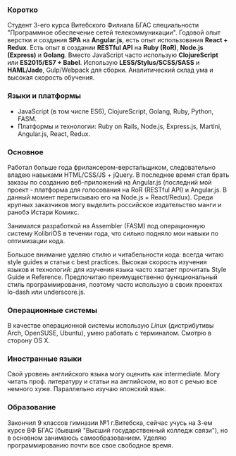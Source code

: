 ### Коротко ###
Студент 3-его курса Витебского Филиала БГАС специальности "Программное обеспечение сетей телекоммуникации". Годовой опыт верстки и создания **SPA** на **Angular.js**, есть опыт использования **React + Redux**. Есть опыт в создании **RESTful API** на **Ruby (RoR)**, **Node.js (Express)** и **Golang**. Вместо JavaScript часто использую **ClojureScript** или **ES2015/ES7 + Babel**. Использую **LESS/Stylus/SCSS/SASS** и **HAML/Jade**, Gulp/Webpack для сборки. Аналитический склад ума и высокая скорость обучения.

### Языки и платформы ###
* JavaScript (в том числе ES6), ClojureScript, Golang, Ruby, Python, FASM.
* Платформы и технологии: Ruby on Rails, Node.js, Express.js, Martini, Angular.js, React, Redux.

### Основное ###
Работал больше года фрилансером-верстальщиком, следовательно владею навыками HTML/CSS/JS + jQuery. В последнее время стал брать заказы по созданию веб-приложений на Angular.js (последний мой проект - платформа для голосования на RoR (RESTful API) и Angular.js. В данный момент переписываю его на Node.js + React/Redux). Среди крупных заказчиков могу выделить российское издательство манги и ранобэ Истари Комикс.

Занимался разработкой на Assembler (FASM) под операционную систему KolibriOS в течении года, что сильно подняло мои навыки по оптимизации кода.

Большое внимание уделяю стилю и читабельности кода: всегда читаю style guides и статьи с best practices. Высокая скорость изучения языков и технологий: для изучения языка часто хватает прочитать Style Guide и Reference. Предпочитаю преимущественно функциональный стиль программирования, поэтому часто использую в своих проектах lo-dash или underscore.js.

### Операционные системы ###
В качестве операционной системы использую *Linux* (дистрибутивы Arch, OpenSUSE, Ubuntu), умею работать с терминалом. Смотрю в сторону OS X.

### Иностранные языки ###
Свой уровень английского языка могу оценить как intermediate. Могу читать проф. литературу и статьи на английском, но вот с речью все немного хуже. Параллельно изучаю японский язык.

### Образование ###
Закончил 9 классов гимназии №1 г.Витебска, сейчас учусь на 3-ем курсе ВФ БГАС (бывший "Высший государственный колледж связи"), но в основном занимаюсь самообразованием. Уделяю программированию почти все свое свободное время.

